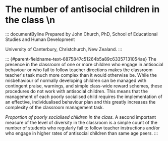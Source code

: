 # The number of antisocial children in the class \n

::: documentByline
Prepared by John Church, PhD, School of Educational Studies and Human
Development

University of Canterbury, Christchurch, New Zealand.
:::

::: {#parent-fieldname-text-6875847c51264b5a89c63357131054ae}
The presence in the classroom of one or more children who engage in
antisocial behaviour or who fail to follow teacher directions makes the
classroom teacher's task much more complex than it would otherwise be.
While the misbehaviour of normally developing children can be managed
with contingent praise, warnings, and simple class-wide reward schemes,
these procedures do not work with antisocial children. This means that
the management of each poorly socialised child requires the
implementation of an effective, individualised behaviour plan and this
greatly increases the complexity of the classroom management task.

*Proportion of poorly socialised children in the class.* A second
important measure of the level of diversity in the classroom is a simple
count of the number of students who regularly fail to follow teacher
instructions and/or who engage in higher rates of antisocial children
than same age peers.
:::
